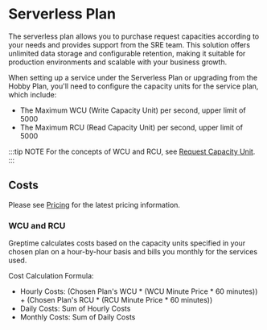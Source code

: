 # Serverless Plan

The serverless plan allows you to purchase request capacities according to your needs
and provides support from the SRE team.
This solution offers unlimited data storage and configurable retention,
making it suitable for production environments and scalable with your business growth.

When setting up a service under the Serverless Plan or upgrading from the Hobby Plan,
you'll need to configure the capacity units for the service plan, which include:

- The Maximum WCU (Write Capacity Unit) per second, upper limit of 5000
- The Maximum RCU (Read Capacity Unit) per second, upper limit of 5000

:::tip NOTE
For the concepts of WCU and RCU, see [Request Capacity Unit](request-capacity-unit.md).
:::

## Costs

Please see [Pricing](https://greptime.com/pricing) for the latest pricing information.

### WCU and RCU

Greptime calculates costs based on the capacity units specified in your chosen plan on a hour-by-hour basis 
and bills you monthly for the services used.

Cost Calculation Formula:

- Hourly Costs: (Chosen Plan's WCU * (WCU Minute Price * 60 minutes)) + (Chosen Plan's RCU * (RCU Minute Price * 60 minutes))
- Daily Costs: Sum of Hourly Costs
- Monthly Costs: Sum of Daily Costs

<!--@include: ./shared-storage-capacity.md-->

<!-- ### Cost Optimization

Here are some tips to optimize your costs:

- Select appropriate capacity units for your service plan to avoid overpaying for unused capacity.
- Set a data retention policy to drop unnecessary data and reduce storage costs. -->

